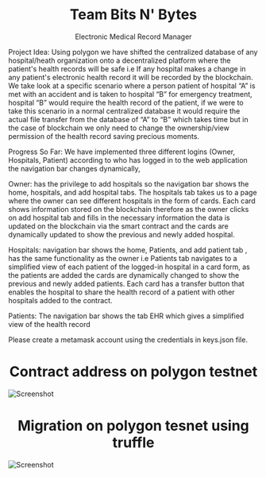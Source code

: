 
<div align ="center">

# Team Bits N' Bytes
Electronic Medical Record Manager

</div>

Project Idea: Using polygon we have shifted the centralized database of any hospital/heath organization onto a decentralized platform where the patient's health records will be safe i.e
If any hospital makes a change in any patient's electronic health record it will be recorded by the blockchain. We take look at a specific scenario where a person patient of hospital “A” is met with an accident and is taken to hospital “B” for emergency treatment, hospital “B” would require the health record of the patient, if we were to take this scenario in a normal centralized database it would require the actual file transfer from the database of “A” to “B” which takes time but in the case of blockchain we only need to change the ownership/view permission of the health record saving precious moments.

Progress So Far: We have implemented three different logins (Owner, Hospitals, Patient) according to who has logged in to the web application the navigation bar changes dynamically, 

Owner: has the privilege to add hospitals so the navigation bar shows the home, hospitals, and add hospital tabs. The hospitals tab takes us to a page where the owner can see different hospitals in the form of cards. Each card shows information stored on the blockchain therefore as the owner clicks on add hospital tab and fills in the necessary information the data is updated on the blockchain via the smart contract and the cards are dynamically updated to show the previous and newly added hospital.

Hospitals: navigation bar shows the home, Patients, and add patient tab , has the same functionality as the owner i.e Patients tab navigates to a simplified view of each patient of the logged-in hospital in a card form, as the patients are added the cards are dynamically changed to show the previous and newly added patients. Each card has a transfer button that enables the hospital to share the health record of a patient with other hospitals added to the contract.

Patients: The navigation bar shows the tab EHR which gives a simplified view of the health record

Please create a metamask account using the credentials in keys.json file.

<div align ="center">

# Contract address on polygon testnet

</div>

![Screenshot](https://user-images.githubusercontent.com/78133084/193438423-011a55b3-b48f-4386-b6f1-dd2d5e545280.png)

<div align ="center">

# Migration on polygon tesnet using truffle

</div>

![Screenshot](https://user-images.githubusercontent.com/78133084/193438462-b668c47d-ebff-455f-a064-910257d13695.png)



